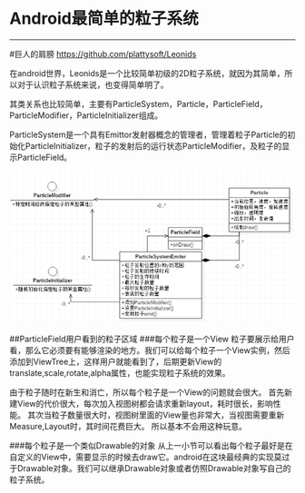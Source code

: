 # Android最简单的粒子系统

---
#巨人的肩膀
https://github.com/plattysoft/Leonids

在android世界，Leonids是一个比较简单初级的2D粒子系统，就因为其简单，所以对于认识粒子系统来说，也变得简单明了。

其类关系也比较简单，主要有ParticleSystem，Particle，ParticleField，ParticleModifier，ParticleInitializer组成。

ParticleSystem是一个具有Emittor发射器概念的管理者，管理着粒子Particle的初始化ParticleInitializer，粒子的发射后的运行状态ParticleModifier，及粒子的显示ParticleField。

![image](http://github.com/tikdik/tikdik.github.io/blob/master/%E7%B2%92%E5%AD%90%E7%B3%BB%E7%BB%9F/images/Leonids_class.PNG)

##ParticleField用户看到的粒子区域
###每个粒子是一个View
粒子要展示给用户看，那么它必须要有能够渲染的地方。我们可以给每个粒子一个View实例，然后添加到ViewTree上，这样用户就能看到了，后期更新View的translate,scale,rotate,alpha属性，也能实现粒子系统的效果。

由于粒子随时在新生和消亡，所以每个粒子是一个View的问题就会很大。
首先新建View的代价很大，每次加入视图树都会请求重新layout，耗时很长，影响性能。
其次当粒子数量很大时，视图树里面的View量也非常大，当视图需要重新Measure,Layout时，其时间花费巨大。
所以基本不会用这种玩意。

###每个粒子是一个类似Drawable的对象
从上一小节可以看出每个粒子最好是在自定义的View中，需要显示的时候去draw它。android在这块最经典的实现莫过于Drawable对象。我们可以继承Drawable对象或者仿照Drawable对象写自己的粒子系统。
